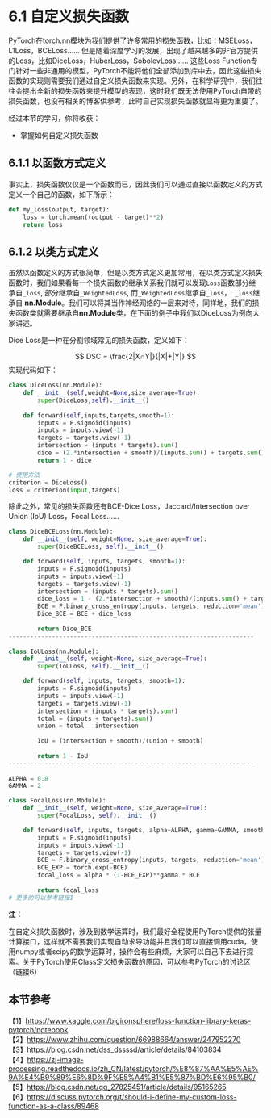 # 6.1 自定义损失函数

PyTorch在torch.nn模块为我们提供了许多常用的损失函数，比如：MSELoss，L1Loss，BCELoss...... 但是随着深度学习的发展，出现了越来越多的非官方提供的Loss，比如DiceLoss，HuberLoss，SobolevLoss...... 这些Loss Function专门针对一些非通用的模型，PyTorch不能将他们全部添加到库中去，因此这些损失函数的实现则需要我们通过自定义损失函数来实现。另外，在科学研究中，我们往往会提出全新的损失函数来提升模型的表现，这时我们既无法使用PyTorch自带的损失函数，也没有相关的博客供参考，此时自己实现损失函数就显得更为重要了。

经过本节的学习，你将收获：

- 掌握如何自定义损失函数



## 6.1.1 以函数方式定义

事实上，损失函数仅仅是一个函数而已，因此我们可以通过直接以函数定义的方式定义一个自己的函数，如下所示：

```python
def my_loss(output, target):
    loss = torch.mean((output - target)**2)
    return loss
```

## 6.1.2 以类方式定义

虽然以函数定义的方式很简单，但是以类方式定义更加常用，在以类方式定义损失函数时，我们如果看每一个损失函数的继承关系我们就可以发现`Loss`函数部分继承自`_loss`, 部分继承自`_WeightedLoss`, 而`_WeightedLoss`继承自`_loss`，` _loss`继承自 **nn.Module**。我们可以将其当作神经网络的一层来对待，同样地，我们的损失函数类就需要继承自**nn.Module**类，在下面的例子中我们以DiceLoss为例向大家讲述。

Dice Loss是一种在分割领域常见的损失函数，定义如下：

$$
DSC = \frac{2|X∩Y|}{|X|+|Y|}
$$
实现代码如下：

```python
class DiceLoss(nn.Module):
    def __init__(self,weight=None,size_average=True):
        super(DiceLoss,self).__init__()
        
    def forward(self,inputs,targets,smooth=1):
        inputs = F.sigmoid(inputs)       
        inputs = inputs.view(-1)
        targets = targets.view(-1)
        intersection = (inputs * targets).sum()                   
        dice = (2.*intersection + smooth)/(inputs.sum() + targets.sum() + smooth)  
        return 1 - dice

# 使用方法    
criterion = DiceLoss()
loss = criterion(input,targets)
```

除此之外，常见的损失函数还有BCE-Dice Loss，Jaccard/Intersection over Union (IoU) Loss，Focal Loss......

```python
class DiceBCELoss(nn.Module):
    def __init__(self, weight=None, size_average=True):
        super(DiceBCELoss, self).__init__()

    def forward(self, inputs, targets, smooth=1):
        inputs = F.sigmoid(inputs)       
        inputs = inputs.view(-1)
        targets = targets.view(-1)
        intersection = (inputs * targets).sum()                     
        dice_loss = 1 - (2.*intersection + smooth)/(inputs.sum() + targets.sum() + smooth)  
        BCE = F.binary_cross_entropy(inputs, targets, reduction='mean')
        Dice_BCE = BCE + dice_loss
        
        return Dice_BCE
--------------------------------------------------------------------
    
class IoULoss(nn.Module):
    def __init__(self, weight=None, size_average=True):
        super(IoULoss, self).__init__()

    def forward(self, inputs, targets, smooth=1):
        inputs = F.sigmoid(inputs)       
        inputs = inputs.view(-1)
        targets = targets.view(-1)
        intersection = (inputs * targets).sum()
        total = (inputs + targets).sum()
        union = total - intersection 
        
        IoU = (intersection + smooth)/(union + smooth)
                
        return 1 - IoU
--------------------------------------------------------------------
    
ALPHA = 0.8
GAMMA = 2

class FocalLoss(nn.Module):
    def __init__(self, weight=None, size_average=True):
        super(FocalLoss, self).__init__()

    def forward(self, inputs, targets, alpha=ALPHA, gamma=GAMMA, smooth=1):
        inputs = F.sigmoid(inputs)       
        inputs = inputs.view(-1)
        targets = targets.view(-1)
        BCE = F.binary_cross_entropy(inputs, targets, reduction='mean')
        BCE_EXP = torch.exp(-BCE)
        focal_loss = alpha * (1-BCE_EXP)**gamma * BCE
                       
        return focal_loss
# 更多的可以参考链接1
```

**注：**

在自定义损失函数时，涉及到数学运算时，我们最好全程使用PyTorch提供的张量计算接口，这样就不需要我们实现自动求导功能并且我们可以直接调用cuda，使用numpy或者scipy的数学运算时，操作会有些麻烦，大家可以自己下去进行探索。关于PyTorch使用Class定义损失函数的原因，可以参考PyTorch的讨论区（链接6）





## 本节参考

【1】https://www.kaggle.com/bigironsphere/loss-function-library-keras-pytorch/notebook  
【2】https://www.zhihu.com/question/66988664/answer/247952270  
【3】https://blog.csdn.net/dss_dssssd/article/details/84103834  
【4】https://zj-image-processing.readthedocs.io/zh_CN/latest/pytorch/%E8%87%AA%E5%AE%9A%E4%B9%89%E6%8D%9F%E5%A4%B1%E5%87%BD%E6%95%B0/  
【5】https://blog.csdn.net/qq_27825451/article/details/95165265  
【6】https://discuss.pytorch.org/t/should-i-define-my-custom-loss-function-as-a-class/89468  

